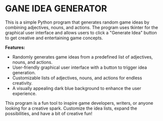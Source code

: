 # GANE IDEA GENERATOR


This is a simple Python program that generates random game ideas by combining adjectives, nouns, and actions. The program uses tkinter for the graphical user interface and allows users to click a "Generate Idea" button to get creative and entertaining game concepts.

**Features:**
- Randomly generates game ideas from a predefined list of adjectives, nouns, and actions.
- User-friendly graphical user interface with a button to trigger idea generation.
- Customizable lists of adjectives, nouns, and actions for endless creativity.
- A visually appealing dark blue background to enhance the user experience.

This program is a fun tool to inspire game developers, writers, or anyone looking for a creative spark. Customize the idea lists, expand the possibilities, and have a bit of creative fun!

